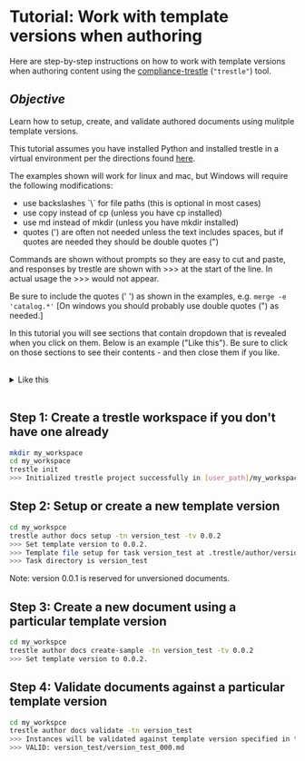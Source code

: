 # Tutorial: Work with template versions when authoring

Here are step-by-step instructions on how to work with template versions when
authoring content using the [compliance-trestle](https://ibm.github.io/compliance-trestle/) (`"trestle"`) tool.

## *Objective*

Learn how to setup, create, and validate authored documents using mulitple template versions.

This tutorial assumes you have installed Python and installed trestle in a virtual environment per the directions found [here](../python_trestle_setup.md).

The examples shown will work for linux and mac, but Windows will require the following modifications:

<ul>
<li>use backslashes `\` for file paths (this is optional in most cases)
<li>use copy instead of cp (unless you have cp installed)
<li>use md instead of mkdir (unless you have mkdir installed)
<li>quotes (') are often not needed unless the text includes spaces, but if quotes are needed they should be double quotes (")
</ul>

Commands are shown without prompts so they are easy to cut and paste, and responses by trestle are shown with >>> at the start of the line.  In actual usage the >>> would not appear.

Be sure to include the quotes (' ') as shown in the examples, e.g. `merge -e 'catalog.*'` \[On windows you should probably use double quotes (") as needed.\]

In this tutorial you will see sections that contain dropdown that is revealed when you click on them.  Below is an example ("Like this").  Be sure to click on those sections to see their contents - and then close them if you like.

<br>
<details>
<summary>Like this</summary>

```text

more
information
in
here

```

</details>
<br>

## Step 1: Create a trestle workspace if you don't have one already

```bash
mkdir my_workspace
cd my_workspace
trestle init
>>> Initialized trestle project successfully in [user_path]/my_workspace
```

## Step 2: Setup or create a new template version

```bash
cd my_workspce 
trestle author docs setup -tn version_test -tv 0.0.2
>>> Set template version to 0.0.2.
>>> Template file setup for task version_test at .trestle/author/version_test/0.0.2/template.md
>>> Task directory is version_test
```

Note: version 0.0.1 is reserved for unversioned documents.

## Step 3: Create a new document using a particular template version

```bash
cd my_workspce 
trestle author docs create-sample -tn version_test -tv 0.0.2
>>> Set template version to 0.0.2.
```

## Step 4: Validate documents against a particular template version

```bash
cd my_workspce 
trestle author docs validate -tn version_test
>>> Instances will be validated against template version specified in their headers.
>>> VALID: version_test/version_test_000.md
```

